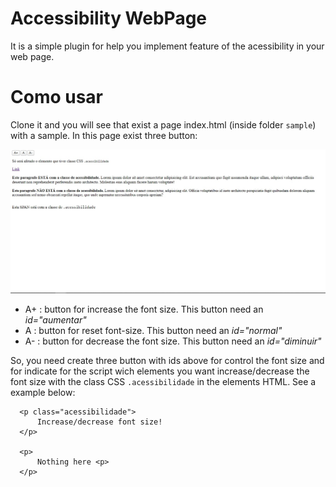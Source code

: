 # Accessibility WebPage
It is a simple plugin for help you implement feature of the acessibility in your web page.

# Como usar

Clone it and you will see that exist a page index.html (inside folder `sample`) with a sample. In this page exist three button:

![Página de exemplo](https://github.com/fabioalmeida100/AccessibilityWebPage/blob/master/sample-image/sample-image.jpg?raw=true)

* A+ : button for increase the font size. This button need an *id="aumentar"*
* A : button for reset font-size. This button need an *id="normal"*
* A- : button for decrease the font size. This button need an *id="diminuir"*

So, you need create three button with ids above for control the font size and for indicate for the script wich elements you want increase/decrease the font size with the class CSS `.acessibilidade` in the elements HTML. See a example below: 

```
  <p class="acessibilidade">
      Increase/decrease font size!
  </p>

  <p>
      Nothing here <p>
  </p>
```
